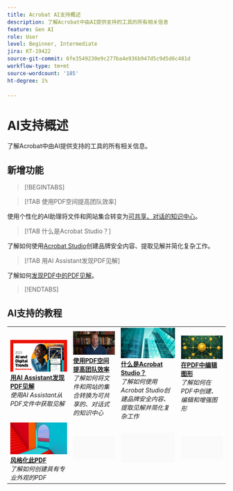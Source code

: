 ```yaml
---
title: Acrobat AI支持概述
description: 了解Acrobat中由AI提供支持的工具的所有相关信息
feature: Gen AI
role: User
level: Beginner, Intermediate
jira: KT-19422
source-git-commit: 6fe3549230e9c277ba4e936b947d5c9d5d6c481d
workflow-type: tm+mt
source-wordcount: '185'
ht-degree: 1%

---
```


# AI支持概述

了解Acrobat中由AI提供支持的工具的所有相关信息。

## 新增功能

>[!BEGINTABS]

>[!TAB 使用PDF空间提高团队效率]

使用个性化的AI助理将文件和网站集合转变为[可共享、对话的知识中心](../getting-started/pdf-spaces-legal.md)。

>[!TAB 什么是Acrobat Studio？]

了解如何使用[Acrobat Studio](../getting-started/acrobat-studio.md)创建品牌安全内容、提取见解并简化复杂工作。

>[!TAB 用AI Assistant发现PDF见解]

了解如何[发现PDF中的PDF见解](../getting-started/ai-assistant.md)。

>[!ENDTABS]

## AI支持的教程

<table style="table-layout:fixed">
<tr>
  <td>
    <a href="../getting-started/ai-assistant.md">
      <img alt="用AI助手发现PDF见解" src="../assets/ai-assistant.png" />
    </a>
    <div>
    <a href="../getting-started/ai-assistant.md"><strong>用AI Assistant发现PDF见解</strong></a>
    </div>
    <em>使用AI Assistant从PDF文件中获取见解</em>
    <br>
  </td>
  <td>
    <a href="../getting-started/pdf-spaces-legal.md">
      <img alt="利用PDF空间提高团队效率" src="../assets/pdf-spaces.png" />
    </a>
    <div>
    <a href="../getting-started/pdf-spaces-legal.md"><strong>使用PDF空间提高团队效率</strong></a>
    </div>
    <em>了解如何将文件和网站的集合转换为可共享的、对话式的知识中心</em>
    <br>
  </td>
  <td>
    <a href="../getting-started/acrobat-studio.md">
      <img alt="什么是Acrobat Studio？" src="../assets/acrobat-studio.png" />
    </a>
    <div>
    <a href="../getting-started/acrobat-studio.md"><strong>什么是Acrobat Studio？</strong></a>
    </div>
    <em>了解如何使用Acrobat Studio创建品牌安全内容、提取见解并简化复杂工作</em>
    <br>
  </td>
  <td>
    <a href="../getting-started/edit-graphics.md">
      <img alt="在PDF中编辑图形" src="../assets/edit-graphics.png" />
    </a>
    <div>
    <a href="../getting-started/edit-graphics.md"><strong>在PDF中编辑图形</strong></a>
    </div>
    <em>了解如何在PDF中创建、编辑和增强图形</em>
    <br>
  </td>
</tr>
<tr>
  <td>
  <a href="../getting-started/stylize-this-pdf.md">
      <img alt="设置此PDF的风格" src="../assets/ai-powered.png" />
    </a>
    <div>
    <a href="../getting-started/stylize-this-pdf.md"><strong>风格化此PDF</strong></a>
    </div>
    <em>了解如何创建具有专业外观的PDF</em>
    <br>
  </td>
  <td>
        <img alt="间隔物" src="../assets/Grayspacer.png" />
        <div>
        <br>
  </td>
  <td>
        <img alt="间隔物" src="../assets/Grayspacer.png" />
        <div>
        <br>
  </td>
  <td>
        <img alt="间隔物" src="../assets/Grayspacer.png" />
        <div>
        <br>
  </td>
</tr>
</table>
